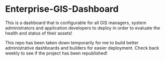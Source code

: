 # Enterprise-GIS-Dashboard
This is a dashboard that is configurable for all GIS managers, system administrators and application developers to deploy in order to evaluate the health and status of their assets!

This repo has been taken down temporarily for me to build better administrative dashboards and builders for easier deployment. Check back weekly to see if the project has been republished!
